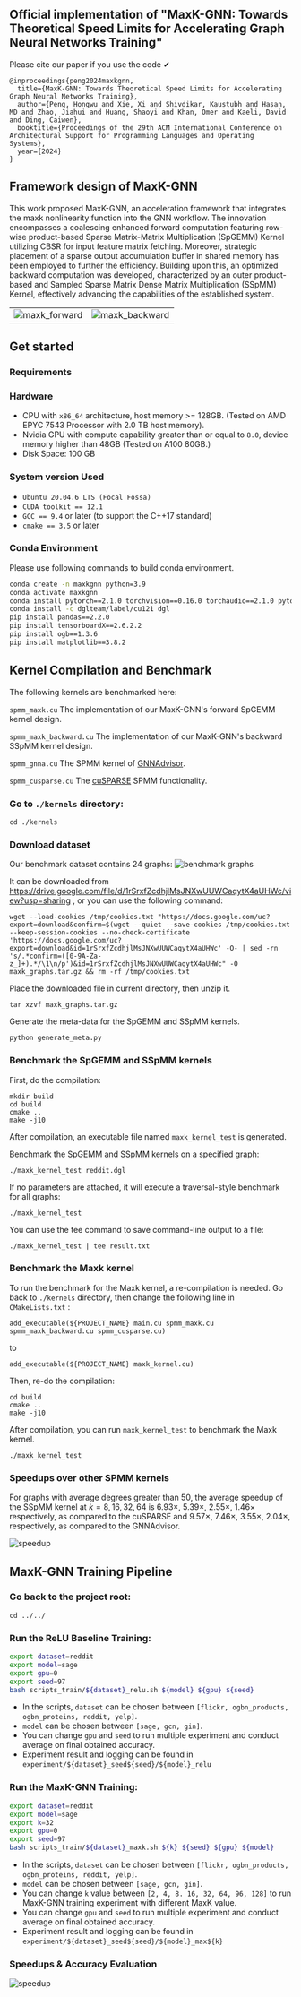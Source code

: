 ## Official implementation of "MaxK-GNN: Towards Theoretical Speed Limits for Accelerating Graph Neural Networks Training"

Please cite our paper if you use the code ✔
```
@inproceedings{peng2024maxkgnn,
  title={MaxK-GNN: Towards Theoretical Speed Limits for Accelerating Graph Neural Networks Training},
  author={Peng, Hongwu and Xie, Xi and Shivdikar, Kaustubh and Hasan, MD and Zhao, Jiahui and Huang, Shaoyi and Khan, Omer and Kaeli, David and Ding, Caiwen},
  booktitle={Proceedings of the 29th ACM International Conference on Architectural Support for Programming Languages and Operating Systems},
  year={2024}
}
```

## Framework design of MaxK-GNN
This work proposed MaxK-GNN, an acceleration framework that integrates the maxk nonlinearity function into the GNN workflow. The innovation encompasses a coalescing enhanced forward computation featuring row-wise product-based Sparse Matrix-Matrix Multiplication (SpGEMM) Kernel utilizing CBSR for input feature matrix fetching. Moreover, strategic placement of a sparse output accumulation buffer in shared memory has been employed to further the efficiency. Building upon this, an optimized backward computation was developed, characterized by an outer product-based and Sampled Sparse Matrix Dense Matrix Multiplication (SSpMM) Kernel, effectively advancing the capabilities of the established system.

<table>
  <tr>
    <td>
      <img src="images/maxk_forward.png" alt="maxk_forward"/>
    </td>
    <td>
      <img src="images/maxk_backward.png" alt="maxk_backward"/>
    </td>
  </tr>
</table>

## Get started

### Requirements
### Hardware
- CPU with `x86_64` architecture, host memory >= 128GB. (Tested on AMD EPYC 7543 Processor with 2.0 TB host memory).
- Nvidia GPU with compute capability greater than or equal to `8.0`, device memory higher than 48GB (Tested on A100 80GB.)
- Disk Space: 100 GB

### System version Used
- `Ubuntu 20.04.6 LTS (Focal Fossa)`
- `CUDA toolkit == 12.1`
- `GCC == 9.4` or later (to support the C++17 standard)
- `cmake == 3.5` or later

### Conda Environment
Please use following commands to build conda environment.
```bash
conda create -n maxkgnn python=3.9
conda activate maxkgnn
conda install pytorch==2.1.0 torchvision==0.16.0 torchaudio==2.1.0 pytorch-cuda=12.1 -c pytorch -c nvidia
conda install -c dglteam/label/cu121 dgl
pip install pandas==2.2.0
pip install tensorboardX==2.6.2.2
pip install ogb==1.3.6
pip install matplotlib==3.8.2
```

## Kernel Compilation and Benchmark
The following kernels are benchmarked here:

`spmm_maxk.cu`  The implementation of our MaxK-GNN's forward SpGEMM kernel design.

`spmm_maxk_backward.cu`  The implementation of our MaxK-GNN's backward SSpMM kernel design.

`spmm_gnna.cu`  The SPMM kernel of [GNNAdvisor](https://github.com/YukeWang96/GNNAdvisor_OSDI21).

`spmm_cusparse.cu`  The [cuSPARSE](https://docs.nvidia.com/cuda/cusparse/index.html) SPMM functionality.


### Go to `./kernels` directory:
```
cd ./kernels
```

### Download dataset
Our benchmark dataset contains 24 graphs:
![benchmark graphs](images/24graphs.png)

It can be downloaded from https://drive.google.com/file/d/1rSrxfZcdhjlMsJNXwUUWCaqytX4aUHWc/view?usp=sharing , 
or you can use the following command:
```
wget --load-cookies /tmp/cookies.txt "https://docs.google.com/uc?export=download&confirm=$(wget --quiet --save-cookies /tmp/cookies.txt --keep-session-cookies --no-check-certificate 'https://docs.google.com/uc?export=download&id=1rSrxfZcdhjlMsJNXwUUWCaqytX4aUHWc' -O- | sed -rn 's/.*confirm=([0-9A-Za-z_]+).*/\1\n/p')&id=1rSrxfZcdhjlMsJNXwUUWCaqytX4aUHWc" -O maxk_graphs.tar.gz && rm -rf /tmp/cookies.txt
```
Place the downloaded file in current directory, then unzip it.
```
tar xzvf maxk_graphs.tar.gz
```
Generate the meta-data for the SpGEMM and SSpMM kernels.
```
python generate_meta.py
```

### Benchmark the SpGEMM and SSpMM kernels 
First, do the compilation:
```
mkdir build
cd build
cmake ..
make -j10
```
After compilation, an executable file named `maxk_kernel_test` is generated.

Benchmark the SpGEMM and SSpMM kernels on a specified graph:
```
./maxk_kernel_test reddit.dgl
```
If no parameters are attached, 
it will execute a traversal-style benchmark for all graphs:
```
./maxk_kernel_test
```
You can use the tee command to save command-line output to a file: 
```
./maxk_kernel_test | tee result.txt
```

### Benchmark the Maxk kernel 
To run the benchmark for the Maxk kernel, a re-compilation is needed. Go back to `./kernels` directory, then change the following line in `CMakeLists.txt` :
```
add_executable(${PROJECT_NAME} main.cu spmm_maxk.cu spmm_maxk_backward.cu spmm_cusparse.cu)
```
to
```
add_executable(${PROJECT_NAME} maxk_kernel.cu)
```
Then, re-do the compilation:
```
cd build
cmake ..
make -j10
```
After compilation, you can run `maxk_kernel_test` to benchmark the Maxk kernel.
```
./maxk_kernel_test
```



### Speedups over other SPMM kernels
For graphs with average degrees greater than 50, the average speedup of the SSpMM kernel at $k=8, 16, 32, 64$ is $6.93\times$, $5.39\times$, $2.55\times$, $1.46\times$ respectively, as compared to the cuSPARSE and $9.57\times$, $7.46\times$, $3.55\times$, $2.04\times$, respectively, as compared to the GNNAdvisor.

![speedup](images/maxk_kernel_speedup.png)


## MaxK-GNN Training Pipeline
### Go back to the project root:
```
cd ../../
```

### Run the ReLU Baseline Training:
```bash
export dataset=reddit
export model=sage
export gpu=0
export seed=97
bash scripts_train/${dataset}_relu.sh ${model} ${gpu} ${seed}
```
- In the scripts, `dataset` can be chosen between ```[flickr, ogbn_products, ogbn_proteins, reddit, yelp]```. 
- `model` can be chosen between ```[sage, gcn, gin]```. 
- You can change ```gpu``` and ```seed``` to run multiple experiment and conduct average on final obtained accuracy.  
- Experiment result and logging can be found in ```experiment/${dataset}_seed${seed}/${model}_relu```

### Run the MaxK-GNN Training:
```bash
export dataset=reddit
export model=sage
export k=32
export gpu=0
export seed=97
bash scripts_train/${dataset}_maxk.sh ${k} ${seed} ${gpu} ${model}  
```

- In the scripts, `dataset` can be chosen between ```[flickr, ogbn_products, ogbn_proteins, reddit, yelp]```. 
- `model` can be chosen between ```[sage, gcn, gin]```. 
- You can change `k` value between ```[2, 4, 8. 16, 32, 64, 96, 128]``` to run MaxK-GNN training experiment with different MaxK value. 
- You can change ```gpu``` and ```seed``` to run multiple experiment and conduct average on final obtained accuracy. 
- Experiment result and logging can be found in ```experiment/${dataset}_seed${seed}/${model}_max${k}```


### Speedups & Accuracy Evaluation
![speedup](images/speedup_acc.png)
